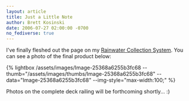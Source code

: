 ```yaml
---
layout: article
title: Just a Little Note
author: Brett Kosinski
date: 2006-07-27 02:00:00 -0700
no_fediverse: true
---
```


I've finally fleshed out the page on my [Rainwater Collection System](../projects/Rainwater_Collection_System.md).  You can see a photo of the final product below:

{% lightbox /assets/images/Image-25368a6255b3fc68 --thumb="/assets/images/thumbs/Image-25368a6255b3fc68" --data="Image-25368a6255b3fc68" --img-style="max-width:100;" %}

Photos on the complete deck railing will be forthcoming shortly... :)

